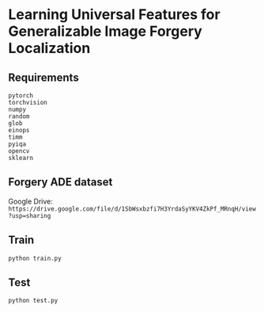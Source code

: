 # Learning Universal Features for Generalizable Image Forgery Localization

## Requirements

```
pytorch
torchvision
numpy
random
glob
einops
timm
pyiqa
opencv
sklearn
```

## Forgery ADE dataset
Google Drive: ```https://drive.google.com/file/d/1SbWsxbzfi7H3YrdaSyYKV4ZkPf_MRnqH/view?usp=sharing```
## Train
```python train.py```
## Test
```python test.py```
